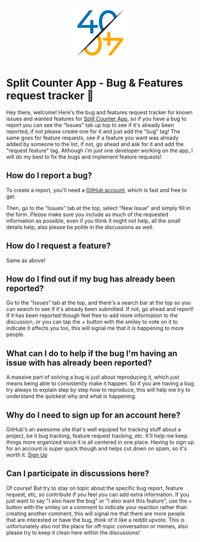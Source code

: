 
<p align="center">
<picture>
  <source media="(prefers-color-scheme: dark)" srcset="./assets/icon-no-bg-white.png">
  <source media="(prefers-color-scheme: light)" srcset="./assets/icon-no-bg.png">
  <img alt="Hashnode logo" src="./assets/icon-no-bg.png" height="150">
</picture>
</p>

# Split Counter App - Bug & Features request tracker 🚀

Hey there, welcome! Here's the bug and features request tracker for known issues and wanted features for [Split Counter App](https://splitcounter.app), so if you have a bug to report you can see the “Issues” tab up top to see if it's already been reported, if not please create one for it and just add the "bug" tag! The same goes for feature requests, see if a feature you want was already added by someone to the list, if not, go ahead and ask for it and add the "request feature" tag. Although i'm just one developer working on the app, I will do my best to fix the bugs and implement feature requests!

## How do I report a bug?

To create a report, you'll need a [GitHub account](https://github.com/), which is fast and free to get.

Then, go to the “Issues” tab at the top, select “New Issue” and simply fill in the form. *Please* make sure you include as much of the requested information as possible, even if you think it might not help, all the small details help, also please be polite in the discussions as well.

## How do I request a feature?

Same as above!

## How do I find out if my bug has already been reported?

Go to the “Issues” tab at the top, and there's a search bar at the top so you can search to see if it's already been submitted. If not, go ahead and report! If it has been reported though feel free to add more information to the discussion, or you can tap the + button with the smiley to vote on it to indicate it affects you too, this will signal me that it is happening to more people. 

## What can I do to help if the bug I'm having an issue with has already been reported?

A massive part of solving a bug is just about reproducing it, which just means being able to consistently make it happen. So if you are having a bug try always to explain step by step how to reproduce, this will help me try to understand the quickest why and what is happening.

## Why do I need to sign up for an account here?

GitHub's an awesome site that's well equiped for tracking stuff about a project, be it bug tracking, feature request tracking, etc. It'll help me keep things more organized since it is all centered in one place. Having to sign up for an account is super quick though and helps cut down on spam, so it's worth it. [Sign Up](https://github.com/)

## Can I participate in discussions here?

Of course! But try to stay on topic about the specific bug report, feature request, etc, so contribute if you feel you can add extra information. If you just want to say "I also have the bug" or "I also want this feature", use the + button with the smiley on a comment to indicate your reaction rather than creating another comment, this will signal me that there are more people that are interested or have the bug, think of it like a reddit upvote. This is unfortunately also not the place for off-topic conversation or memes, also please try to keep it clean here within the discussions!